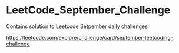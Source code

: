# LeetCode_September_Challenge
Contains solution to Leetcode Setpember daily challenges

https://leetcode.com/explore/challenge/card/september-leetcoding-challenge